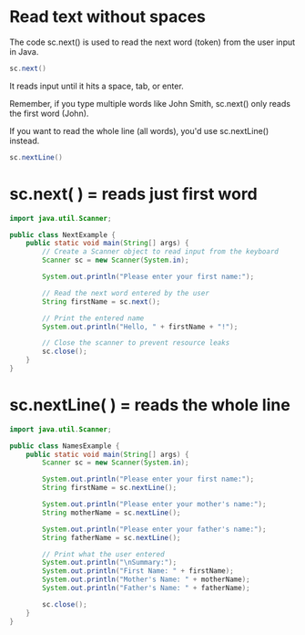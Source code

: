 
# Read text without spaces
The code sc.next() is used to read the next word (token) from the user input in Java. 
```JAVA
sc.next()
```
It reads input until it hits a space, tab, or enter.

Remember, if you type multiple words like John Smith, sc.next() only reads the first word (John). 

If you want to read the whole line (all words), you'd use sc.nextLine() instead.
```JAVA
sc.nextLine()
```


# sc.next( ) = reads just first word
```JAVA
import java.util.Scanner;

public class NextExample {
    public static void main(String[] args) {
        // Create a Scanner object to read input from the keyboard
        Scanner sc = new Scanner(System.in);

        System.out.println("Please enter your first name:");

        // Read the next word entered by the user
        String firstName = sc.next();

        // Print the entered name
        System.out.println("Hello, " + firstName + "!");

        // Close the scanner to prevent resource leaks
        sc.close();
    }
}
```

# sc.nextLine( ) = reads the whole line
```JAVA
import java.util.Scanner;

public class NamesExample {
    public static void main(String[] args) {
        Scanner sc = new Scanner(System.in);

        System.out.println("Please enter your first name:");
        String firstName = sc.nextLine();

        System.out.println("Please enter your mother's name:");
        String motherName = sc.nextLine();

        System.out.println("Please enter your father's name:");
        String fatherName = sc.nextLine();

        // Print what the user entered
        System.out.println("\nSummary:");
        System.out.println("First Name: " + firstName);
        System.out.println("Mother's Name: " + motherName);
        System.out.println("Father's Name: " + fatherName);

        sc.close();
    }
}
```

